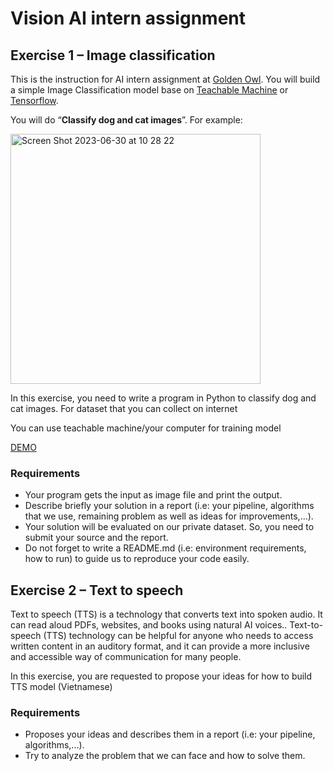 # Vision AI intern assignment
## Exercise 1 – Image classification

This is the instruction for AI intern assignment at [Golden Owl](https://goldenowl.asia). You will build a simple Image Classification model base on [Teachable Machine](https://teachablemachine.withgoogle.com/) or [Tensorflow](https://tensorflow.org/).

You will do “**Classify dog and cat images**”. For example:

<img width="400" alt="Screen Shot 2023-06-30 at 10 28 22" src="https://github.com/go-julian/vision-ai-intern-assignment/assets/130023825/c6ca46dc-8fdc-496c-b804-e540c536abf7">

In this exercise, you need to write a program in Python to classify dog and cat images. For dataset that you can collect on internet

You can use teachable machine/your computer for training model 

[DEMO](https://drive.google.com/file/d/1mF9M_1vgAV2cBNqWi8XhLJvxRuS0zQAE/view?usp=drive_link)

### Requirements
- Your program gets the input as image file and print the output.
- Describe briefly your solution in a report (i.e: your pipeline, algorithms that we use, remaining problem as well as ideas for improvements,...).
- Your solution will be evaluated on our private dataset. So, you need to submit your source and the report.
- Do not forget to write a README.md (i.e: environment requirements, how to run) to guide us to reproduce your code easily.
## Exercise 2 – Text to speech
Text to speech (TTS) is a technology that converts text into spoken audio. It can read aloud PDFs, websites, and books using natural AI voices.. Text-to-speech (TTS) technology can be helpful for anyone who needs to access written content in an auditory format, and it can provide a more inclusive and accessible way of communication for many people.

In this exercise, you are requested to propose your ideas for how to build TTS model (Vietnamese)
### Requirements
-	Proposes your ideas and describes them in a report (i.e: your pipeline, algorithms,...).
-	Try to analyze the problem that we can face and how to solve them.

